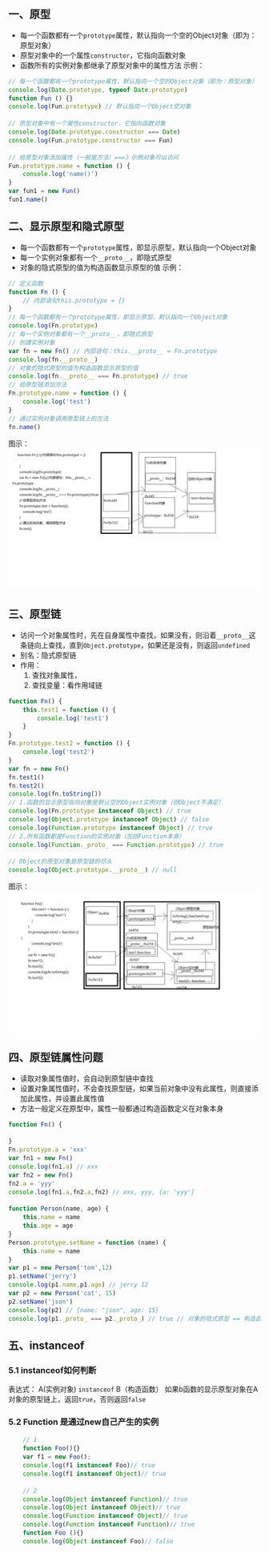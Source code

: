 ## 一、原型
* 每一个函数都有一个`prototype`属性，默认指向一个空的Object对象（即为：原型对象）
* 原型对象中的一个属性`constructor`，它指向函数对象
* 函数所有的实例对象都继承了原型对象中的属性方法
示例：
```js
// 每一个函数都有一个prototype属性，默认指向一个空的Object对象（即为：原型对象）
console.log(Date.prototype, typeof Date.prototype)
function Fun () {}
console.log(Fun.prototype) // 默认指向一个Object空对象

// 原型对象中有一个属性constructor，它指向函数对象
console.log(Date.prototype.constructor === Date)
console.log(Fun.prototype.constructor === Fun)

// 给原型对象添加属性（一般是方法）===》示例对象可以访问
Fun.prototype.name = function () {
    console.log('name()')
}
var fun1 = new Fun()
fun1.name()
```
## 二、显示原型和隐式原型
* 每一个函数都有一个`prototype`属性，即显示原型，默认指向一个Object对象
* 每一个实例对象都有一个`__proto__`，即隐式原型
* 对象的隐式原型的值为构造函数显示原型的值
示例：
```js
// 定义函数
function Fn () {
    // 内部语句this.prototype = {}
}
// 每一个函数都有一个prototype属性，即显示原型，默认指向一个Object对象
console.log(Fn.prototype)
// 每一个实例对象都有一个__proto__，即隐式原型
// 创建实例对象
var fn = new Fn() // 内部语句：this.__proto__ = Fn.prototype
console.log(fn.__proto__)
// 对象的隐式原型的值为构造函数显示原型的值
console.log(fn.__proto__ === Fn.prototype) // true
// 给原型链添加方法
Fn.prototype.name = function () {
    console.log('test')
}
// 通过实例对象调用原型链上的方法
fn.name()
```
图示：
![Alt text](image.png)
## 三、原型链
* 访问一个对象属性时，先在自身属性中查找，如果没有，则沿着`__proto__`这条链向上查找，直到`Object.prototype`，如果还是没有，则返回`undefined`
* 别名：隐式原型链
* 作用：
    1. 查找对象属性，
    2. 查找变量：看作用域链
```js
function Fn() {
    this.test1 = function () {
        console.log('test1')
    }
}
Fn.prototype.test2 = function () {
    console.log('test2')
}
var fn = new Fn()
fn.test1()
fn.test2()
console.log(fn.toString())
// 1.函数的显示原型指向对象是默认空的Object实例对象（但Object不满足）
console.log(Fn.prototype instanceof Object) // true
console.log(Object.prototype instanceof Object) // false
console.log(Function.prototype instanceof Object) // true
// 2.所有函数都是Function的实例对象（包括Function本身）
console.log(Function._proto_ === Function.prototype) // true

// Object的原型对象是原型链的尽头
console.log(Object.prototype.__proto__) // null
```
图示：
![Alt text](image-1.png)
## 四、原型链属性问题
* 读取对象属性值时，会自动到原型链中查找
* 设置对象属性值时，不会查找原型链，如果当前对象中没有此属性，则直接添加此属性，并设置此属性值
* 方法一般定义在原型中，属性一般都通过构造函数定义在对象本身
```js
function Fn() {

}
Fn.prototype.a = 'xxx'
var fn1 = new Fn()
console.log(fn1.a) // xxx
var fn2 = new Fn()
fn2.a = 'yyy'
console.log(fn1.a,fn2.a,fn2) // xxx, yyy, {a: 'yyy'}

function Person(name, age) {
    this.name = name
    this.age = age
}
Person.prototype.setName = function (name) {
    this.name = name
}
var p1 = new Person('tom',12)
p1.setName('jerry')
console.log(p1.name,p1.age) // jerry 12
var p2 = new Person('cat', 15)
p2.setName('json')
console.log(p2) // {name: "json", age: 15}
console.log(p1._proto_ === p2._proto_) // true // 对象的隐式原型 == 构造函数显示原型， p1和p2同一个构造函数
```
## 五、instanceof
### 5.1 instanceof如何判断
表达式： A(实例对象) `instanceof` B（构造函数）
如果b函数的显示原型对象在A对象的原型链上，返回`true`，否则返回`false`
### 5.2 Function 是通过new自己产生的实例
```js
    // 1
    function Foo(){}
    var f1 = new Foo();
    console.log(f1 instanceof Foo)// true
    console.log(f1 instanceof Object)// true

    // 2
    console.log(Object instanceof Function)// true
    console.log(Object instanceof Object)// true
    console.log(Function instanceof Object)// true
    console.log(Function instanceof Function)// true
    function Foo (){}
    console.log(Object instanceof Foo)// false
```